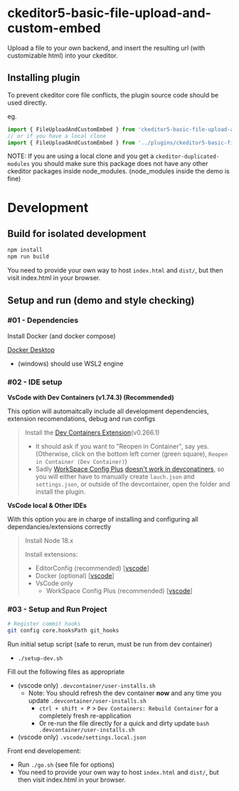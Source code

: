 # ckeditor5-basic-file-upload-and-custom-embed
Upload a file to your own backend, and insert the resulting url (with customizable html) into your ckeditor.


## Installing plugin

To prevent ckeditor core file conflicts, the plugin source code should be used directly.

eg.
```js
import { FileUploadAndCustomEmbed } from 'ckeditor5-basic-file-upload-and-custom-embed/plugin.js';
// or if you have a local clone
import { FileUploadAndCustomEmbed } from '../plugins/ckeditor5-basic-file-upload-and-custom-embed/plugin.js';
```

NOTE: If you are using a local clone and you get a `ckeditor-duplicated-modules` you should make sure this package does not have any other ckeditor packages inside node_modules. (node_modules inside the demo is fine)


# Development

## Build for isolated development

```bash
npm install
npm run build
```

You need to provide your own way to host `index.html` and `dist/`, but then visit index.html in your browser.


## Setup and run (demo and style checking)

### #01 - Dependencies

Install Docker (and docker compose)

[Docker Desktop](https://www.docker.com/products/docker-desktop/)
-   (windows) should use WSL2 engine

### #02 - IDE setup

**VsCode with Dev Containers (v1.74.3) (Recommended)**

This option will automaitcally include all development dependencies, extension recomendations, debug and run configs

> Install the [Dev Containers Extension](https://marketplace.visualstudio.com/items?itemName=ms-vscode-remote.remote-containers)(v0.266.1)
>
> -   It should ask if you want to "Reopen in Container", say yes. (Otherwise, click on the bottom left corner (green square), `Reopen in Container (Dev Container)`)
> -   Sadly [WorkSpace Config Plus](https://marketplace.visualstudio.com/items?itemName=swellaby.workspace-config-plus) [doesn't work in devconatiners](https://github.com/swellaby/vscode-workspace-config-plus/issues/121), so you will either have to manually create `lauch.json` and `settings.json`, or outside of the devcontainer, open the folder and install the plugin.

**VsCode local & Other IDEs**

With this option you are in charge of installing and configuring all dependancies/extensions correctly

> Install Node 18.x
>
> Install extensions:
>
> -   EditorConfig (recommended) [[vscode](https://marketplace.visualstudio.com/items?itemName=EditorConfig.EditorConfig)]
> -   Docker (optional) [[vscode](https://marketplace.visualstudio.com/items?itemName=ms-azuretools.vscode-docker)]
> -   VsCode only
>     -   WorkSpace Config Plus (recommended) [[vscode](https://marketplace.visualstudio.com/items?itemName=swellaby.workspace-config-plus)]


### #03 - Setup and Run Project

```bash
# Register commit hooks
git config core.hooksPath git_hooks
```

Run initial setup script (safe to rerun, must be run from dev container)

- `./setup-dev.sh`

Fill out the following files as appropriate

-   (vscode only) `.devcontainer/user-installs.sh`
    -   Note: You should refresh the dev container **now** and any time you update `.devcontainer/user-installs.sh`
        -   `ctrl + shift + P` > `Dev Containers: Rebuild Container` for a completely fresh re-application
        -   Or re-run the file directly for a quick and dirty update `bash .devcontainer/user-installs.sh`
-   (vscode only) `.vscode/settings.local.json`

Front end developement:

-   Run `./go.sh` (see file for options)
-   You need to provide your own way to host `index.html` and `dist/`, but then visit index.html in your browser.
